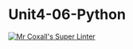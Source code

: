 # Unit4-06-Python
[![Mr Coxall's Super Linter](https://github.com/ICS3U-C-Programming-JackT/Unit4-06-Python/workflows/Mr%20Coxall's%20Super%20Linter/badge.svg)](https://github.com/ICS3U-C-Programming-JackT/Unit4-06-Python/actions/)
